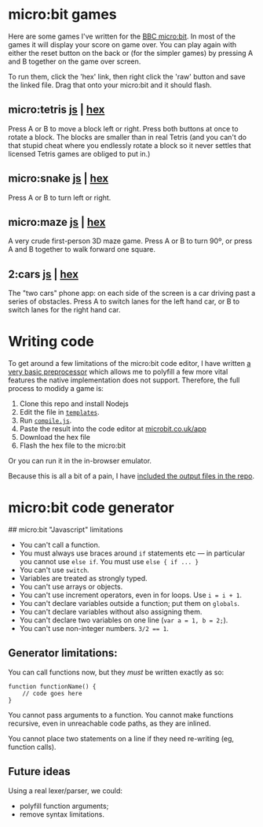 # micro:bit games

Here are some games I've written for the [BBC micro:bit](https://www.microbit.co.uk/). In most of the games it will display your score on game over. You can play again with either the reset button on the back or (for the simpler games) by pressing A and B together on the game over screen.

To run them, click the 'hex' link, then right click the 'raw' button and save the linked file. Drag that onto your micro:bit and it should flash.

## micro:tetris [js](templates/tetris.js) | [hex](output/tetris.hex)
Press A or B to move a block left or right. Press both buttons at once to rotate a block. The blocks are smaller than in real Tetris (and you can't do that stupid cheat where you endlessly rotate a block so it never settles that licensed Tetris games are obliged to put in.)

## micro:snake [js](templates/snake.js) | [hex](output/snake.hex)
Press A or B to turn left or right.

## micro:maze [js](templates/tetris.js) | [hex](output/tetris.hex)
A very crude first-person 3D maze game. Press A or B to turn 90º, or press A and B together to walk forward one square.

## 2:cars [js](templates/2cars.js) | [hex](output/2cars.hex)
The "two cars" phone app: on each side of the screen is a car driving past a series of obstacles. Press A to switch lanes for the left hand car, or B to switch lanes for the right hand car.

# Writing code

To get around a few limitations of the micro:bit code editor, I have written [a very basic preprocessor](compile.js) which allows me to polyfill a few more vital features the native implementation does not support. Therefore, the full process to modidy a game is:

1. Clone this repo and install Nodejs
2. Edit the file in [`templates`](templates).
3. Run [`compile.js`](compile.js).
4. Paste the result into the code editor at [microbit.co.uk/app](https://www.microbit.co.uk/app)
5. Download the hex file
6. Flash the hex file to the micro:bit

Or you can run it in the in-browser emulator.

Because this is all a bit of a pain, I have [included the output files in the repo](output).

# micro:bit code generator

## micro:bit "Javascript" limitations

* You can't call a function.
* You must always use braces around `if` statements etc — in particular you cannot use `else if`. You must use `else { if ... }`
* You can't use `switch`.
* Variables are treated as strongly typed.
* You can't use arrays or objects.
* You can't use increment operators, even in for loops. Use `i = i + 1`.
* You can't declare variables outside a function; put them on `globals`.
* You can't declare variables without also assigning them.
* You can't declare two variables on one line (`var a = 1, b = 2;`).
* You can't use non-integer numbers. `3/2 == 1`.

## Generator limitations:

You can call functions now, but they *must* be written exactly as so:

```
function functionName() {
	// code goes here
}
```

You cannot pass arguments to a function. You cannot make functions recursive, even in unreachable code paths, as they are inlined.

You cannot place two statements on a line if they need re-writing (eg, function calls).

## Future ideas

Using a real lexer/parser, we could:

* polyfill function arguments;
* remove syntax limitations.
